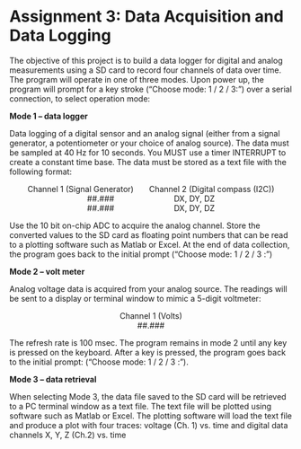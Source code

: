 Assignment 3: Data Acquisition and Data Logging
===============================================


The objective of this project is to build a data logger for digital and analog measurements using a SD card to record four channels of data over time. The program will operate in one of three modes. Upon power up, the program will prompt for a key stroke (“Choose mode: 1 / 2 / 3:”) over a serial connection, to select operation mode:

**Mode 1 – data logger**

Data logging of a digital sensor and an analog signal (either from a signal generator, a potentiometer or your choice of analog source). The data must be sampled at 40 Hz for 10 seconds. You MUST use a timer INTERRUPT to create a constant time base. The data must be stored as a text file with the following format:
<p align="center">Channel 1 (Signal Generator) &nbsp; &nbsp; &nbsp; 	Channel 2 (Digital compass (I2C))<br/>##.###&nbsp; &nbsp; &nbsp;&nbsp; &nbsp; &nbsp; &nbsp; &nbsp; &nbsp; &nbsp; &nbsp; &nbsp; &nbsp; &nbsp; DX, DY, DZ<br/>##.###&nbsp; &nbsp; &nbsp;&nbsp; &nbsp; &nbsp; &nbsp; &nbsp; &nbsp; &nbsp; &nbsp; &nbsp; &nbsp; &nbsp; DX, DY, DZ</p>
Use the 10 bit on-chip ADC to acquire the analog channel. Store the converted values to the SD card as floating point numbers that can be read to a plotting software such as Matlab or Excel. At the end of data collection, the program goes back to the initial prompt (“Choose mode:  1 / 2 / 3 :”) 

**Mode 2 – volt meter**

Analog voltage data is acquired from your analog source. The readings will be sent to a display or terminal window to mimic a 5-digit voltmeter:
<p align="center">Channel 1 (Volts)<br/>##.###</p>
The refresh rate is 100 msec. The program remains in mode 2 until any key is pressed on the keyboard. After a key is pressed, the program goes back to the initial prompt: (“Choose mode:  1 / 2 / 3 :”). 

**Mode 3 – data retrieval**

When selecting Mode 3, the data file saved to the SD card will be retrieved to a PC terminal window as a text file. The text file will be plotted using software such as Matlab or Excel. The plotting software will load the text file and produce a plot with four traces: voltage (Ch. 1) vs. time and digital data channels  X, Y, Z (Ch.2) vs. time 
